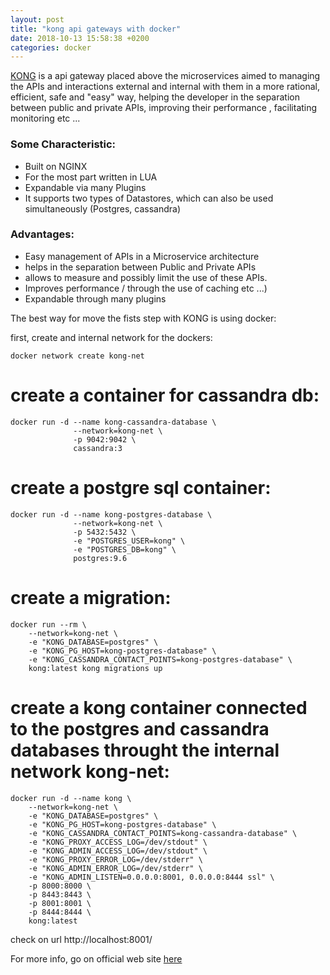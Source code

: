 ```yaml
---
layout: post
title: "kong api gateways with docker"
date: 2018-10-13 15:58:38 +0200
categories: docker
---
```

[KONG](https://konghq.com/) is a api gateway placed above the microservices aimed to managing the APIs and interactions external and internal with them in a more rational, efficient, safe and "easy" way, helping the developer in the separation between public and private APIs, improving their performance , facilitating monitoring etc ...

### Some Characteristic:
- Built on NGINX
- For the most part written in LUA
- Expandable via many Plugins
- It supports two types of Datastores, which can also be used simultaneously (Postgres, cassandra)

### Advantages:
- Easy management of APIs in a Microservice architecture
- helps in the separation between Public and Private APIs
- allows to measure and possibly limit the use of these APIs.
- Improves performance / through the use of caching etc ...)
- Expandable through many plugins

The best way for move the fists step with KONG is using docker:

first, create and internal network for the dockers:
```
docker network create kong-net
```
# create a container for cassandra db:
```
docker run -d --name kong-cassandra-database \
              --network=kong-net \
              -p 9042:9042 \
              cassandra:3
```

# create a postgre sql container:
```
docker run -d --name kong-postgres-database \
              --network=kong-net \
              -p 5432:5432 \
              -e "POSTGRES_USER=kong" \
              -e "POSTGRES_DB=kong" \
              postgres:9.6
```

# create a migration:
```
docker run --rm \
    --network=kong-net \
    -e "KONG_DATABASE=postgres" \
    -e "KONG_PG_HOST=kong-postgres-database" \
    -e "KONG_CASSANDRA_CONTACT_POINTS=kong-postgres-database" \
    kong:latest kong migrations up
```

# create a kong container connected to the postgres and cassandra databases throught the internal network kong-net:
```
docker run -d --name kong \
    --network=kong-net \
    -e "KONG_DATABASE=postgres" \
    -e "KONG_PG_HOST=kong-postgres-database" \
    -e "KONG_CASSANDRA_CONTACT_POINTS=kong-cassandra-database" \
    -e "KONG_PROXY_ACCESS_LOG=/dev/stdout" \
    -e "KONG_ADMIN_ACCESS_LOG=/dev/stdout" \
    -e "KONG_PROXY_ERROR_LOG=/dev/stderr" \
    -e "KONG_ADMIN_ERROR_LOG=/dev/stderr" \
    -e "KONG_ADMIN_LISTEN=0.0.0.0:8001, 0.0.0.0:8444 ssl" \
    -p 8000:8000 \
    -p 8443:8443 \
    -p 8001:8001 \
    -p 8444:8444 \
    kong:latest
  ```

check on url http://localhost:8001/

For more info, go on official web site [here](https://konghq.com/)

